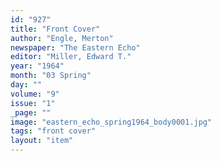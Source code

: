 ```yaml
---
id: "927"
title: "Front Cover"
author: "Engle, Merton"
newspaper: "The Eastern Echo"
editor: "Miller, Edward T."
year: "1964"
month: "03 Spring"
day: ""
volume: "9"
issue: "1"
_page: ""
image: "eastern_echo_spring1964_body0001.jpg"
tags: "front cover"
layout: "item"
---
```


